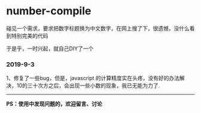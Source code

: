 # number-compile

碰见一个需求，要求把数字标题换为中文数字，在网上搜了下，很遗憾，没什么看到特别完美的代码  

于是乎，一时兴起，就自己DIY了一个

### 2019-9-3  

1、修复了一些bug，但是，javascript 的计算精度实在头疼，没有好的办法解决，10的三十次方之后，会出现一些小数的现象，我已无能为力了.  
 
*****
**PS：使用中发现问题的，欢迎留言、讨论**
